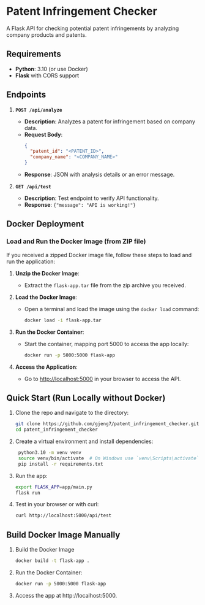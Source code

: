# Patent Infringement Checker

A Flask API for checking potential patent infringements by analyzing company products and patents.

## Requirements

- **Python**: 3.10 (or use Docker)
- **Flask** with CORS support

## Endpoints

1. **`POST /api/analyze`**
   - **Description**: Analyzes a patent for infringement based on company data.
   - **Request Body**:
     ```json
     {
       "patent_id": "<PATENT_ID>",
       "company_name": "<COMPANY_NAME>"
     }
     ```
   - **Response**: JSON with analysis details or an error message.

2. **`GET /api/test`**
   - **Description**: Test endpoint to verify API functionality.
   - **Response**: `{"message": "API is working!"}`

## Docker Deployment

### Load and Run the Docker Image (from ZIP file)

If you received a zipped Docker image file, follow these steps to load and run the application:

1. **Unzip the Docker Image**:
   - Extract the `flask-app.tar` file from the zip archive you received.

2. **Load the Docker Image**:
   - Open a terminal and load the image using the `docker load` command:
     ```bash
     docker load -i flask-app.tar
     ```

3. **Run the Docker Container**:
   - Start the container, mapping port 5000 to access the app locally:
     ```bash
     docker run -p 5000:5000 flask-app
     ```

4. **Access the Application**:
   - Go to [http://localhost:5000](http://localhost:5000) in your browser to access the API.


## Quick Start (Run Locally without Docker)

1. Clone the repo and navigate to the directory:
   ```bash
   git clone https://github.com/gjeng7/patent_infringement_checker.git
   cd patent_infringement_checker
   ```
2. Create a virtual environment and install dependencies:
   ```bash
    python3.10 -m venv venv
    source venv/bin/activate  # On Windows use `venv\Scripts\activate`
    pip install -r requirements.txt
    ```
3. Run the app:
    ```bash
    export FLASK_APP=app/main.py
    flask run
    ```
4. Test in your browser or with curl:
    ```bash 
    curl http://localhost:5000/api/test
    ```
## Build Docker Image Manually

1. Build the Docker Image
    ```bash
    docker build -t flask-app .
    ```
2. Run the Docker Container:
    ```bash 
    docker run -p 5000:5000 flask-app
    ```
3. Access the app at http://localhost:5000.




